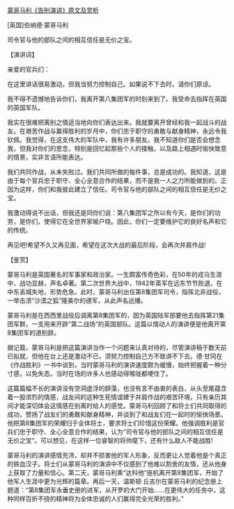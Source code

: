 [蒙哥马利《告别演讲》原文及赏析](https://www.vrrw.net/wx/14764.html)

[英国]伯纳德·蒙哥马利

司令官与他的部队之间的相互信任是无价之宝。

【演讲词】

亲爱的官兵们：

在这里讲话很易激动，但我当努力控制自己。如果说不下去时，请你们原谅。

我不得不遗憾地告诉你们，我离开第八集团军的时刻来到了。我受命去指挥在英国的英国军队。

我实在很难把离别之情适当地向你们表达出来。我就要离开曾经和我一起战斗的战友。在艰苦作战与赢得胜利的岁月中，你们忠于职守的勇敢与献身精神，永远令我钦佩。我觉得，在这支伟大的军队中，我有许多朋友。我不知道你们是否会想念我，但我对你们的思念，特别是回忆起那些个人的接触，以及路上相遇时愉快致意的情景，实非言语所能表达。

我们共同作战，从未失败过。我们共同所做的每件事，总是成功的。我知道，这是由于每个官兵忠于职守、全心全意合作的结果，而不是我一人之力所能做到的。正因为这样，你们和我彼此建立了信任。司令官与他的部队之间的相互信任是无价之宝。

我激动得说不出话，但我还是同你们说：第八集团军之所以有今天，是你们的功劳，是你们，使得它在全世界家喻户晓。因此，你们一定要维护它的良好名声和它的传统。

再见吧!希望不久又再见面，希望在这次大战的最后阶段，会再次并肩作战!



【鉴赏】

蒙哥马利是英国著名的军事家和政治家。一生颇富传奇色彩，在50年的戎马生涯中，战功显赫，声名卓著。第二次世界大战中，1942年英军在远东节节败退，在中东丢城失地，形势危急。此时，蒙哥马利出任第8集团军司令，指挥北非战役，一举击溃“沙漠之狐”隆美尔的德军，从此声名远播。

蒙哥马利是在西西里战役后调离第8集团军的，因为英国陆军部要他去指挥第21集团军群，一支用来开辟“第二战场”的英国部队。这篇以情动人的演讲便是他离开第8集团军的道别辞。

据记载，蒙哥马利是把这篇演讲当作一个问题来认真对待的，尽管演讲稿于数天前已拟就，但他在台上还是激动不已，须努力控制自己方不致讲不下去。德·甘冈在《作战胜利》一书中谈到，当时蒙哥马利的演讲速度颇为缓慢，始终把握着一种分寸感，以免失态，当时在场的许多人也感动得喉咙都哽住了。

这篇篇幅不长的演讲没有空洞虚浮的辞藻，也没有言不由衷的表白，从头至尾蕴含着一股浓烈的情感，战友间的这种生死情谊建于并肩作战的艰苦环境，只有亲历其间才能深切体会这情感在别离时给人的感觉。蒙哥马利回顾了和将士们共同取得的成功，赞扬了战友们的勇敢和献身精神，并谈到了和战友们在一起时的愉快场景。他把第8集团军的荣耀归于全体将士，要求将士们珍惜这份荣耀。他强调胜利是官兵们忠于职守、全心全意合作的结果，认为“司令官与他的部队之间的相互信任是无价之宝”。可以想见，在这样一位睿智的将帅麾下，还有什么敌人不能战胜!

蒙哥马利的演讲感情充沛，却并不损害他的军人形象，反而更让人觉着他是个真正的铁血汉子。将士们从蒙哥马利的演讲中不仅感到了他难以割舍的友情，还从他身上获取了力量和信心。第二天，蒙哥马利乘“达科他”座机离开第8集团军，开始了他军人生涯中更为光辉的篇章。再后一天，温斯顿·丘吉尔在蒙哥马利的纪念册上题道：“第8集团军永垂史册的进军，从开罗的大门开始……在更伟大的任务中，这种同样百折不挠的精神将为全体忠诚的人们赢得完全光荣的胜利。”

